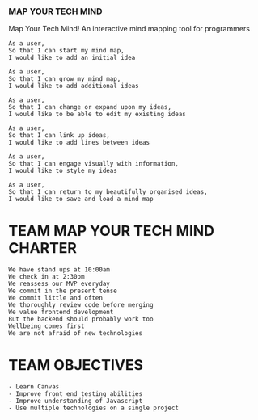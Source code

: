 ### MAP YOUR TECH MIND

Map Your Tech Mind! An interactive mind mapping tool for programmers

```
As a user,
So that I can start my mind map,
I would like to add an initial idea
```

```
As a user,
So that I can grow my mind map,
I would like to add additional ideas
```

```
As a user,
So that I can change or expand upon my ideas,
I would like to be able to edit my existing ideas
```

```
As a user,
So that I can link up ideas,
I would like to add lines between ideas
```

```
As a user,
So that I can engage visually with information,
I would like to style my ideas
```

```
As a user,
So that I can return to my beautifully organised ideas,
I would like to save and load a mind map
```

# TEAM MAP YOUR TECH MIND CHARTER
```
We have stand ups at 10:00am
We check in at 2:30pm
We reassess our MVP everyday
We commit in the present tense
We commit little and often
We thoroughly review code before merging
We value frontend development
But the backend should probably work too
Wellbeing comes first
We are not afraid of new technologies
```

# TEAM OBJECTIVES
```
- Learn Canvas
- Improve front end testing abilities
- Improve understanding of Javascript
- Use multiple technologies on a single project
```
